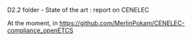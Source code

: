D2.2 folder - State of the art : report on CENELEC

At the moment, in https://github.com/MerlinPokam/CENELEC-compliance_openETCS
